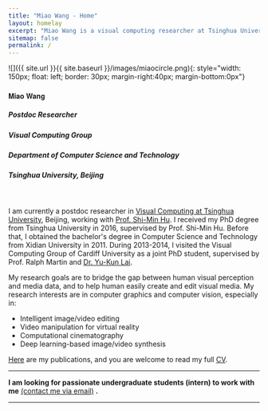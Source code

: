 ```yaml
---
title: "Miao Wang - Home"
layout: homelay
excerpt: "Miao Wang is a visual computing researcher at Tsinghua University."
sitemap: false
permalink: /
---
```


<!-- <center>
<figure>
    
  <img src="{{ site.url }}{{ site.baseurl }}/images/miaocircle.png" style="width: 180px">

</figure>
</center>
<br/> -->

<!-- ***
**I will join the Key State Laboratory of Virtual Reality and Systems, Beihang University in Oct. 2018.**

*** -->

![]({{ site.url }}{{ site.baseurl }}/images/miaocircle.png){: style="width: 150px; float: left; border: 30px; margin-right:40px; margin-bottom:0px"}

<!-- ###  **Miao Wang** -->

<div><h4 style="font-family: Helvetica Neue,Source Sans Pro,Arial"><b>Miao Wang</b></h4></div>

##### Postdoc Researcher

##### Visual Computing Group

##### Department of Computer Science and Technology

##### Tsinghua University, Beijing

<!-- ##### *Assistant Professor*

##### *Visual Computing Group*

##### *Key State Laboratory of Virtual Reality and Systems*

##### *Beihang University* -->

<br>

I am currently a postdoc researcher in [Visual Computing at Tsinghua University](http://cg.cs.tsinghua.edu.cn), Beijing, working with [Prof. Shi-Min Hu](http://cg.cs.tsinghua.edu.cn/prof_hu.htm). I received my PhD degree from Tsinghua University in 2016, supervised by Prof. Shi-Min Hu. Before that, I obtained the bachelor's degree in Computer Science and Technology from Xidian University in 2011. During 2013-2014, I visited the Visual Computing Group of Cardiff University as a joint PhD student, supervised by Prof. Ralph Martin and [Dr. Yu-Kun Lai](https://users.cs.cf.ac.uk/Yukun.Lai/).

My research goals are to bridge the gap between human visual perception and media data, and to help human easily create and edit visual media. My research interests are in computer graphics and computer vision, especially in:

* Intelligent image/video editing
* Video manipulation for virtual reality
* Computational cinematography
* Deep learning-based image/video synthesis

[Here](http://miaowang.me/publications) are my publications, and you are welcome to read my full [CV](http://miaowang.me/CV.pdf).



***
**I am looking for passionate undergraduate students (intern) to work with me** [(contact me via email)](mailto:miaowang.me@gmail.com) **.**

***






<!-- **I am looking for passionate Master students (full time) and Undergraduate students (intern) to work with me** [(more info)]({{ site.url }}{{ site.baseurl }}/vacancies) **!** -->
 
 


<!-- <figure class="fourth">
  <img src="{{ site.url }}{{ site.baseurl }}/images/logopic/Logo_Leiden.jpg" style="width: 210px">
  <img src="{{ site.url }}{{ site.baseurl }}/images/logopic/Logo_Nanofront.jpg" style="width: 110px">
  <img src="{{ site.url }}{{ site.baseurl }}/images/logopic/Logo_NWO.jpg" style="width: 120px">
  <img src="{{ site.url }}{{ site.baseurl }}/images/logopic/Logo_ERC.jpg" style="width: 110px">
</figure>
 -->





